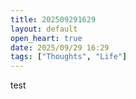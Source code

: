 ```yaml
---
title: 202509291629
layout: default
open_heart: true
date: 2025/09/29 16:29
tags: ["Thoughts", "Life"]
---
```


test